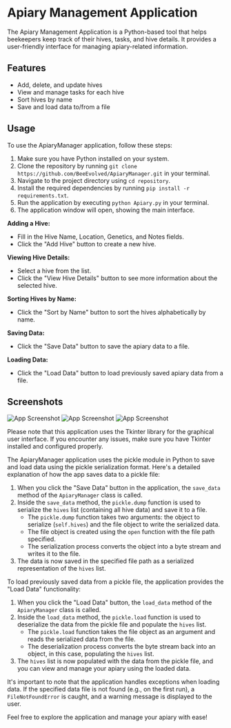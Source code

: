 # Apiary Management Application

The Apiary Management Application is a Python-based tool that helps beekeepers keep track of their hives, tasks, and hive details. It provides a user-friendly interface for managing apiary-related information.

## Features

- Add, delete, and update hives
- View and manage tasks for each hive
- Sort hives by name
- Save and load data to/from a file

## Usage

To use the ApiaryManager application, follow these steps:

1. Make sure you have Python installed on your system.
2. Clone the repository by running `git clone https://github.com/BeeEvolved/ApiaryManager.git` in your terminal.
3. Navigate to the project directory using `cd repository`.
4. Install the required dependencies by running `pip install -r requirements.txt`.
5. Run the application by executing `python Apiary.py` in your terminal.
6. The application window will open, showing the main interface.

**Adding a Hive:**

- Fill in the Hive Name, Location, Genetics, and Notes fields.
- Click the "Add Hive" button to create a new hive.

**Viewing Hive Details:**

- Select a hive from the list.
- Click the "View Hive Details" button to see more information about the selected hive.

**Sorting Hives by Name:**

- Click the "Sort by Name" button to sort the hives alphabetically by name.

**Saving Data:**

- Click the "Save Data" button to save the apiary data to a file.

**Loading Data:**

- Click the "Load Data" button to load previously saved apiary data from a file.

## Screenshots

![App Screenshot](https://github.com/BeeEvolved/ApiaryManager/blob/main/s1.png)
![App Screenshot](https://github.com/BeeEvolved/ApiaryManager/blob/main/s2.png)
![App Screenshot](https://github.com/BeeEvolved/ApiaryManager/blob/main/s3.png)

Please note that this application uses the Tkinter library for the graphical user interface. If you encounter any issues, make sure you have Tkinter installed and configured properly.

The ApiaryManager application uses the pickle module in Python to save and load data using the pickle serialization format. Here's a detailed explanation of how the app saves data to a pickle file:

1. When you click the "Save Data" button in the application, the `save_data` method of the `ApiaryManager` class is called.
2. Inside the `save_data` method, the `pickle.dump` function is used to serialize the `hives` list (containing all hive data) and save it to a file.
   - The `pickle.dump` function takes two arguments: the object to serialize (`self.hives`) and the file object to write the serialized data.
   - The file object is created using the `open` function with the file path specified.
   - The serialization process converts the object into a byte stream and writes it to the file.
3. The data is now saved in the specified file path as a serialized representation of the `hives` list.

To load previously saved data from a pickle file, the application provides the "Load Data" functionality:

1. When you click the "Load Data" button, the `load_data` method of the `ApiaryManager` class is called.
2. Inside the `load_data` method, the `pickle.load` function is used to deserialize the data from the pickle file and populate the `hives` list.
   - The `pickle.load` function takes the file object as an argument and reads the serialized data from the file.
   - The deserialization process converts the byte stream back into an object, in this case, populating the `hives` list.
3. The `hives` list is now populated with the data from the pickle file, and you can view and manage your apiary using the loaded data.

It's important to note that the application handles exceptions when loading data. If the specified data file is not found (e.g., on the first run), a `FileNotFoundError` is caught, and a warning message is displayed to the user.

Feel free to explore the application and manage your apiary with ease!

